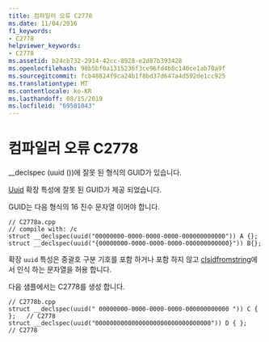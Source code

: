 ```yaml
---
title: 컴파일러 오류 C2778
ms.date: 11/04/2016
f1_keywords:
- C2778
helpviewer_keywords:
- C2778
ms.assetid: b24cb732-2914-42cc-8928-e2d87b393428
ms.openlocfilehash: 98b5bf0a1315236f3ce96fd4b8c140ce1ab70a9f
ms.sourcegitcommit: fcb48824f9ca24b1f8bd37d647a4d592de1cc925
ms.translationtype: MT
ms.contentlocale: ko-KR
ms.lasthandoff: 08/15/2019
ms.locfileid: "69501043"
---
```

# <a name="compiler-error-c2778"></a>컴파일러 오류 C2778

__declspec (uuid ())에 잘못 된 형식의 GUID가 있습니다.

[Uuid](../../cpp/uuid-cpp.md) 확장 특성에 잘못 된 GUID가 제공 되었습니다.

GUID는 다음 형식의 16 진수 문자열 이어야 합니다.

```
// C2778a.cpp
// compile with: /c
struct __declspec(uuid("00000000-0000-0000-0000-000000000000")) A {};
struct __declspec(uuid("{00000000-0000-0000-0000-000000000000}")) B{};
```

확장 `uuid` 특성은 중괄호 구분 기호를 포함 하거나 포함 하지 않고 [clsidfromstring](/windows/win32/api/combaseapi/nf-combaseapi-clsidfromstring)에서 인식 하는 문자열을 허용 합니다.

다음 샘플에서는 C2778를 생성 합니다.

```
// C2778b.cpp
struct __declspec(uuid(" 00000000-0000-0000-0000-000000000000 ")) C { };   // C2778
struct __declspec(uuid("00000000000000000000000000000000")) D { };   // C2778
```